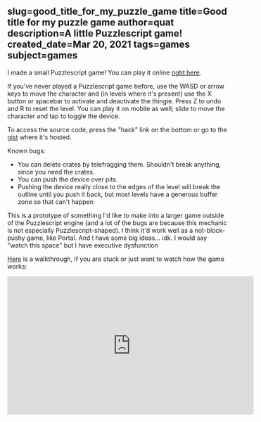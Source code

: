 slug=good_title_for_my_puzzle_game
title=Good title for my puzzle game
author=quat
description=A little Puzzlescript game!
created_date=Mar 20, 2021
tags=games
subject=games
---
I made a small Puzzlescript game! You can play it online [right here](https://www.puzzlescript.net/play.html?p=fb015aa143ae4b3c1f5923a8da1a14d1).

If you've never played a Puzzlescript game before, use the WASD or arrow keys to move the character and (in levels where it's present) use the X button or spacebar to activate and deactivate the thingie. Press Z to undo and R to reset the level. You can play it on mobile as well; slide to move the character and tap to toggle the device.

To access the source code, press the "hack" link on the bottom or go to the [gist](https://gist.github.com/quat1024/fb015aa143ae4b3c1f5923a8da1a14d1) where it's hosted.

Known bugs:

* You can delete crates by telefragging them. Shouldn't break anything, since you need the crates.
* You can push the device over pits.
* Pushing the device really close to the edges of the level will break the outline until you push it back, but most levels have a generous buffer zone so that can't happen

This is a prototype of something I'd like to make into a larger game outside of the Puzzlescript engine (and a lot of the bugs are because this mechanic is not especially Puzzlescript-shaped). I think it'd work well as a not-block-pushy game, like Portal. And I have some big ideas... idk. I would say "watch this space" but I have executive dysfunction

[Here](https://www.youtube.com/watch?v=ijdjq-0QKsM) is a walkthrough, if you are stuck or just want to watch how the game works:

<iframe class="youtube" width="560" height="315" src="https://www.youtube-nocookie.com/embed/ijdjq-0QKsM" title="YouTube video player" frameborder="0" allow="accelerometer; autoplay; clipboard-write; encrypted-media; gyroscope; picture-in-picture" allowfullscreen>Please enable 3rd-party iframes to see this video</iframe>